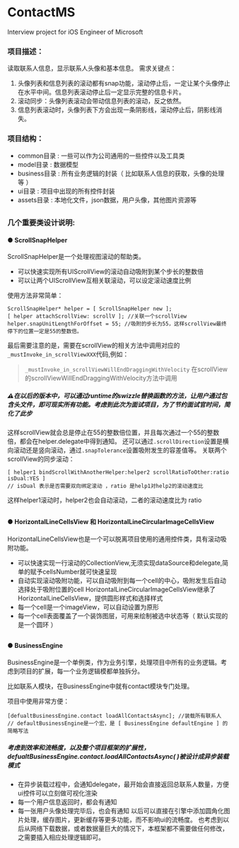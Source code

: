 # ContactMS
Interview project for iOS Engineer of Microsoft
### 项目描述：

读取联系人信息，显示联系人头像和基本信息。
需求关键点：
1. 头像列表和信息列表的滚动都有snap功能，滚动停止后，一定让某个头像停止在水平中间。信息列表滚动停止后一定显示完整的信息卡片。
2. 滚动同步：头像列表滚动会带动信息列表的滚动，反之依然。
3. 信息列表滚动时，头像列表下方会出现一条阴影线，滚动停止后，阴影线消失。
### 项目结构：

- common目录 : 一些可以作为公司通用的一些控件以及工具类
- model目录 : 数据模型
- business目录 : 所有业务逻辑的封装（ 比如联系人信息的获取，头像的处理等 ）
- ui目录 : 项目中出现的所有控件封装
- assets目录 : 本地化文件，json数据，用户头像，其他图片资源等
## 

### 几个重要类设计说明:

#### ● ScrollSnapHelper
ScrollSnapHelper是一个处理视图滚动的帮助类。
- 可以快速实现所有UIScrollView的滚动自动吸附到某个步长的整数倍
- 可以让两个UIScrollView互相关联滚动，可以设定滚动速度比例

使用方法非常简单：
```obj-c
ScrollSnapHelper* helper = [ ScrollSnapHelper new ];
[ helper attachScrollView: scrollV ]; //关联一个scrollView
helper.snapUnitLengthForOffset = 55; //吸附的步长为55，这样scrollView最终停下的位置一定是55的整数倍。
```
最后需要注意的是，需要在scrollView的相关方法中调用对应的`_mustInvoke_in_scrollViewXXX`代码,例如：
> `_mustInvoke_in_scrollViewWillEndDraggingWithVelocity` 在scrollView的scrollViewWillEndDraggingWithVelocity方法中调用
#####  ⚠️在以后的版本中，可以通过runtime的swizzle替换函数的方法，让用户通过包含头文件，即可现实所有功能。考虑到此次为面试项目，为了节约面试官时间，简化了此步 
这样scrollView就会总是停止在55的整数倍位置，并且每次通过一个55的整数倍，都会在helper.delegate中得到通知。
还可以通过`.scrollDirection`设置是横向滚动还是竖向滚动，通过`.snapTolerance`设置吸附发生的容差值等。
关联两个scrollView的同步滚动：
```obj-c
[ helper1 bindScrollWithAnotherHelper:helper2 scrollRatioToOther:ratio isDual:YES ]
// isDual 表示是否需要双向绑定滚动 ，ratio 是help1对help2的滚动速度比
```
这样helper1滚动时，helper2也会自动滚动，二者的滚动速度比为 ratio
## 

#### ● HorizontalLineCellsView 和 HorizontalLineCircularImageCellsView
HorizontalLineCellsView也是一个可以脱离项目使用的通用控件类，具有滚动吸附功能。
- 可以快速实现一行滚动的CollectionView,无须实现dataSource和delegate,简单的赋予cellsNumber就可快速呈现
- 自动实现滚动吸附功能，可以自动吸附到每一个cell的中心，吸附发生后自动选择处于吸附位置的cell
HorizontalLineCircularImageCellsView继承了HorizontalLineCellsView，提供圆形样式和选择样式
- 每一个cell是一个imageView，可以自动设置为原形
- 每一个cell表面覆盖了一个装饰图层，可用来绘制被选中状态等（ 默认实现的是一个圆环 ）
##

#### ● BusinessEngine 
BusinessEngine是一个单例类，作为业务引擎，处理项目中所有的业务逻辑。考虑到项目的扩展，每一个业务逻辑模都单独拆分。

比如联系人模块，在BusinessEngine中就有contact模块专门处理。

项目中使用非常方便：
```obj-c
[defualtBusinessEngine.contact loadAllContactsAsync]; //装载所有联系人
// defaultBusinessEngine是一个宏，是 [ BusinessEngine defaultEngine ] 的简略写法
```
#####  考虑到效率和流畅度，以及整个项目框架的扩展性，defualtBusinessEngine.contact.loadAllContactsAsync( )被设计成异步装载模式
- 在异步装载过程中，会通知delegate，最开始会直接返回总联系人数量，方便ui控件可以立刻做可视化渲染
- 每一个用户信息返回时，都会有通知
- 每一张用户头像处理完毕后，也会有通知
以后可以直接在引擎中添加圆角化图片处理，缓存图片，更新缓存等更多功能，而不影响ui的流畅度。
也考虑到以后从网络下载数据，或者数据量巨大的情况下，本框架都不需要做任何修改，之需要插入相应处理逻辑即可。

